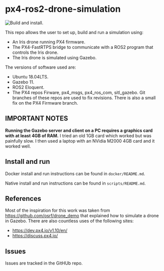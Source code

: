 # px4-ros2-drone-simulation

![Build and install.](https://github.com/AndyBlightLeeds/px4-ros2-drone-simulation/workflows/Build%20and%20install./badge.svg)

This repo allows the user to set up, build and run a simulation using:

* An Iris drone running PX4 firmware.
* The PX4-FastRTPS bridge to communicate with a ROS2 program that controls
the Iris drone.
* The Iris drone is simulated using Gazebo.

The versions of software used are:

* Ubuntu 18.04LTS.
* Gazebo 11.
* ROS2 Eloquent.
* The PX4 repos Firware, px4_msgs, px4_ros_com, sitl_gazebo.  Git branches
of these repos are used to fix revisions.  There is also a small fix on the
PX4 Firmware branch.

## __IMPORTANT NOTES__

__Running the Gazebo server and client on a PC requires a graphics card
with at least 4GB of RAM.__  I tried an old 1GB card which worked but was
painfully slow.  I then used a laptop with an NVidia M2000 4GB card and it
worked well.

## Install and run

Docker install and run instructions can be found in `docker/README.md`.

Native install and run instructions can be found in `scripts/README.md`.

## References

Most of the inspiration for this work was taken from
<https://github.com/osrf/drone_demo> that explained how to simulate a drone in
Gazebo.  There are also countless uses of the following sites:

* <https://dev.px4.io/v1.10/en/>
* <https://discuss.px4.io/>

## Issues

Issues are tracked in the GitHUb repo.
